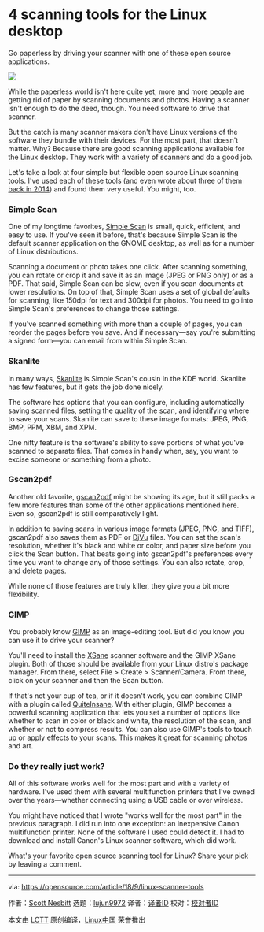 4 scanning tools for the Linux desktop
======
Go paperless by driving your scanner with one of these open source applications.

![](https://opensource.com/sites/default/files/styles/image-full-size/public/lead-images/osdc-photo-camera-blue.png?itok=AsIMZ9ga)

While the paperless world isn't here quite yet, more and more people are getting rid of paper by scanning documents and photos. Having a scanner isn't enough to do the deed, though. You need software to drive that scanner.

But the catch is many scanner makers don't have Linux versions of the software they bundle with their devices. For the most part, that doesn't matter. Why? Because there are good scanning applications available for the Linux desktop. They work with a variety of scanners and do a good job.

Let's take a look at four simple but flexible open source Linux scanning tools. I've used each of these tools (and even wrote about three of them [back in 2014][1]) and found them very useful. You might, too.

### Simple Scan

One of my longtime favorites, [Simple Scan][2] is small, quick, efficient, and easy to use. If you've seen it before, that's because Simple Scan is the default scanner application on the GNOME desktop, as well as for a number of Linux distributions.

Scanning a document or photo takes one click. After scanning something, you can rotate or crop it and save it as an image (JPEG or PNG only) or as a PDF. That said, Simple Scan can be slow, even if you scan documents at lower resolutions. On top of that, Simple Scan uses a set of global defaults for scanning, like 150dpi for text and 300dpi for photos. You need to go into Simple Scan's preferences to change those settings.

If you've scanned something with more than a couple of pages, you can reorder the pages before you save. And if necessary—say you're submitting a signed form—you can email from within Simple Scan.

### Skanlite

In many ways, [Skanlite][3] is Simple Scan's cousin in the KDE world. Skanlite has few features, but it gets the job done nicely.

The software has options that you can configure, including automatically saving scanned files, setting the quality of the scan, and identifying where to save your scans. Skanlite can save to these image formats: JPEG, PNG, BMP, PPM, XBM, and XPM.

One nifty feature is the software's ability to save portions of what you've scanned to separate files. That comes in handy when, say, you want to excise someone or something from a photo.

### Gscan2pdf

Another old favorite, [gscan2pdf][4] might be showing its age, but it still packs a few more features than some of the other applications mentioned here. Even so, gscan2pdf is still comparatively light.

In addition to saving scans in various image formats (JPEG, PNG, and TIFF), gscan2pdf also saves them as PDF or [DjVu][5] files. You can set the scan's resolution, whether it's black and white or color, and paper size before you click the Scan button. That beats going into gscan2pdf's preferences every time you want to change any of those settings. You can also rotate, crop, and delete pages.

While none of those features are truly killer, they give you a bit more flexibility.

### GIMP

You probably know [GIMP][6] as an image-editing tool. But did you know you can use it to drive your scanner?

You'll need to install the [XSane][7] scanner software and the GIMP XSane plugin. Both of those should be available from your Linux distro's package manager. From there, select File > Create > Scanner/Camera. From there, click on your scanner and then the Scan button.

If that's not your cup of tea, or if it doesn't work, you can combine GIMP with a plugin called [QuiteInsane][8]. With either plugin, GIMP becomes a powerful scanning application that lets you set a number of options like whether to scan in color or black and white, the resolution of the scan, and whether or not to compress results. You can also use GIMP's tools to touch up or apply effects to your scans. This makes it great for scanning photos and art.

### Do they really just work?

All of this software works well for the most part and with a variety of hardware. I've used them with several multifunction printers that I've owned over the years—whether connecting using a USB cable or over wireless.

You might have noticed that I wrote "works well for the most part" in the previous paragraph. I did run into one exception: an inexpensive Canon multifunction printer. None of the software I used could detect it. I had to download and install Canon's Linux scanner software, which did work.

What's your favorite open source scanning tool for Linux? Share your pick by leaving a comment.

--------------------------------------------------------------------------------

via: https://opensource.com/article/18/9/linux-scanner-tools

作者：[Scott Nesbitt][a]
选题：[lujun9972](https://github.com/lujun9972)
译者：[译者ID](https://github.com/译者ID)
校对：[校对者ID](https://github.com/校对者ID)

本文由 [LCTT](https://github.com/LCTT/TranslateProject) 原创编译，[Linux中国](https://linux.cn/) 荣誉推出

[a]: https://opensource.com/users/scottnesbitt
[1]: https://opensource.com/life/14/8/3-tools-scanners-linux-desktop
[2]: https://gitlab.gnome.org/GNOME/simple-scan
[3]: https://www.kde.org/applications/graphics/skanlite/
[4]: http://gscan2pdf.sourceforge.net/
[5]: http://en.wikipedia.org/wiki/DjVu
[6]: http://www.gimp.org/
[7]: https://en.wikipedia.org/wiki/Scanner_Access_Now_Easy#XSane
[8]: http://sourceforge.net/projects/quiteinsane/

